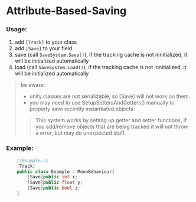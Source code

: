 # Attribute-Based-Saving

### Usage:  
1. add `[Track]` to your class  
2. add `[Save]` to your field  
3. save (call `SaveSystem.Save()`), if the tracking cache is not innitialized, it will be initialized automatically  
4. load (call `SaveSystem.Load()`), if the tracking cache is not innitialized, it will be initialized automatically  
> be aware:  
> - unity classes are not serializable, so [Save] will not work on them.  
> - you may need to use SetupSettersAndGetters() manually to properly save recently instantiated objects:  
>> This system works by setting up getter and setter functions, if you add/remove objects that are being tracked it will not throw a error, but may do unexpected stuff.  

### Example:  
```csharp
    //Example.cs
    [Track]
    public class Example : MonoBehaviour{
        [Save]public int x;
        [Save]public float y;
        [Save]public bool z;
    }
```
